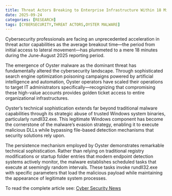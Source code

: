 ```yaml
---
title: Threat Actors Breaking to Enterprise Infrastructure Within 18 Minutes From Initial Access
date: 2025-09-24
categories: [RESEARCH]
tags: [CYBERSECURITY,THREAT ACTORS,OYSTER MALWARE]
---
```


Cybersecurity professionals are facing an unprecedented acceleration in threat actor capabilities as the average breakout time—the period from initial access to lateral movement—has plummeted to a mere 18 minutes during the June-August 2025 reporting period.

The emergence of Oyster malware as the dominant threat has fundamentally altered the cybersecurity landscape. Through sophisticated search engine optimization poisoning campaigns powered by artificial intelligence and automation, Oyster operators have scaled their operations to target IT administrators specifically—recognizing that compromising these high-value accounts provides golden ticket access to entire organizational infrastructures.

Oyster’s technical sophistication extends far beyond traditional malware capabilities through its strategic abuse of trusted Windows system binaries, particularly rundll32.exe. This legitimate Windows component has become the cornerstone of the malware’s evasion strategy, enabling it to execute malicious DLLs while bypassing file-based detection mechanisms that security solutions rely upon.

The persistence mechanism employed by Oyster demonstrates remarkable technical sophistication. Rather than relying on traditional registry modifications or startup folder entries that modern endpoint detection systems actively monitor, the malware establishes scheduled tasks that execute at seemingly random intervals. These tasks invoke rundll32.exe with specific parameters that load the malicious payload while maintaining the appearance of legitimate system processes.

To read the complete article see: [Cyber Security News](https://cybersecuritynews.com/threat-actors-breaking-to-enterprise-infrastructure/) 
